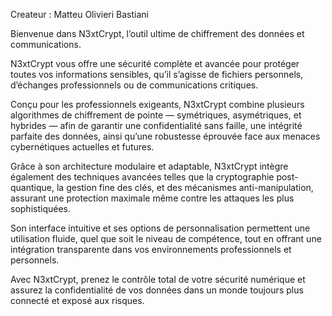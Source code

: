Createur : Matteu Olivieri Bastiani

Bienvenue dans N3xtCrypt,
l’outil ultime de chiffrement des données et communications.

N3xtCrypt vous offre une sécurité complète et avancée pour protéger toutes vos informations sensibles, qu’il s’agisse de fichiers personnels, d’échanges professionnels ou de communications critiques.

Conçu pour les professionnels exigeants, N3xtCrypt combine plusieurs algorithmes de chiffrement de pointe — symétriques, asymétriques, et hybrides — afin de garantir une confidentialité sans faille, une intégrité parfaite des données, ainsi qu’une robustesse éprouvée face aux menaces cybernétiques actuelles et futures.

Grâce à son architecture modulaire et adaptable, N3xtCrypt intègre également des techniques avancées telles que la cryptographie post-quantique, la gestion fine des clés, et des mécanismes anti-manipulation, assurant une protection maximale même contre les attaques les plus sophistiquées.

Son interface intuitive et ses options de personnalisation permettent une utilisation fluide, quel que soit le niveau de compétence, tout en offrant une intégration transparente dans vos environnements professionnels et personnels.

Avec N3xtCrypt, prenez le contrôle total de votre sécurité numérique et assurez la confidentialité de vos données dans un monde toujours plus connecté et exposé aux risques.

